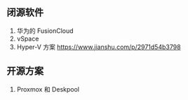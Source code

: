 ## 闭源软件
1. 华为的 FusionCloud 
1. vSpace
1. Hyper-V 方案
    https://www.jianshu.com/p/2971d54b3798



## 开源方案
1. Proxmox 和 Deskpool


